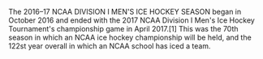 The 2016–17 NCAA DIVISION I MEN'S ICE HOCKEY SEASON began in October 2016 and ended with the 2017 NCAA Division I Men's Ice Hockey Tournament's championship game in April 2017.[1] This was the 70th season in which an NCAA ice hockey championship will be held, and the 122st year overall in which an NCAA school has iced a team.
